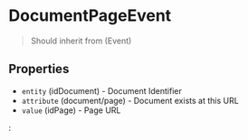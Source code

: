 # DocumentPageEvent

> Should inherit from (Event)

> [Property]: `Project.hasTermsOfService` (Page)

## Properties

 - `entity` (idDocument) - Document Identifier
 - `attribute` (document/page) - Document exists at this URL
 - `value` (idPage) - Page URL


:[](events.md)
